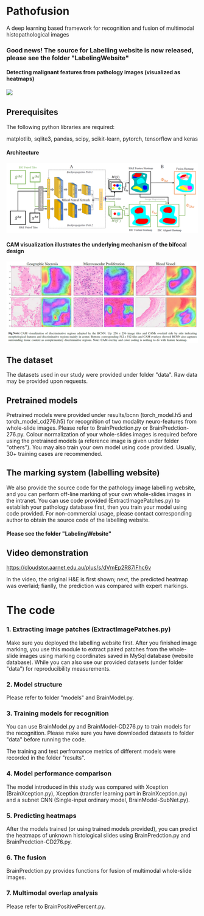 # Pathofusion
A deep learning based framework for recognition and fusion of multimodal histopathological images

### Good news! The source for Labelling website is now released, please see the folder "LabelingWebsite"

#### Detecting malignant features from pathology images (visualized as heatmaps)
![](/others/prediction.gif)

## Prerequisites
The following python libraries are required:

matplotlib, sqlite3, pandas, scipy, scikit-learn, pytorch, tensorflow and keras

#### Architecture
![](/others/architecture.png)

#### CAM visualization illustrates the underlying mechanism of the bifocal design
![](/others/cam.png)


## The dataset
The datasets used in our study were provided under folder "data". Raw data may be provided upon requests. 


## Pretrained models
Pretrained models were provided under results/bcnn (torch_model.h5 and torch_model_cd276.h5) for recognition of two modality neuro-features from whole-slide images. Please refer to BrainPredction.py or BrainPredction-276.py. Colour normalization of your whole-slides images is required before using the pretrained models (a reference image is given under folder "others"). You may also train your own model using code provided. Usually, 30+ training cases are recommended.

## The marking system (labelling website)
We also provide the source code for the pathology image labelling website, and you can perform off-line marking of your own whole-slides images in the intranet. You can use code provided (ExtractImagePatches.py) to establish your pathology database first, then you train your model using code provided. For non-commercial usage, please contact corresponding author to obtain the source code of the labelling website.
#### Please see the folder "LabelingWebsite"


## Video demonstration

https://cloudstor.aarnet.edu.au/plus/s/dVmEp2R87lFhc6v

In the video, the original H&E is first shown; 
next, the predicted heatmap was overlaid; 
fianlly, the prediction was compared with expert markings.

# The code

### 1. Extracting image patches (ExtractImagePatches.py)
Make sure you deployed the labelling website first. After you finished image marking, you use this module to extract paired patches from the whole-slide images using marking coordinates saved in MySql database (website database). While you can also use our provided datasets (under folder "data") for reproducibility measurements.

### 2. Model structure
Please refer to folder "models" and BrainModel.py.

### 3. Training models for recognition
You can use BrainModel.py and BrainModel-CD276.py to train models for the recognition. Please make sure you have downloaded datasets to folder "data" before running the code. 

The training and test perfromance metrics of different models were recorded in the folder "results".

### 4. Model performance comparison
The model introduced in this study was compared with Xception (BrainXception.py), Xception (transfer learning part in BrainXception.py) and a subnet CNN (Single-input ordinary model, BrainModel-SubNet.py). 

### 5. Predicting heatmaps
After the models trained (or using trained models provided), you can predict the heatmaps of unknown histological slides using BrainPredction.py and BrainPredction-CD276.py. 

### 6. The fusion
BrainPredction.py provides functions for fusion of multimodal whole-slide images. 

### 7. Multimodal overlap analysis
Please refer to BrainPositivePercent.py.

